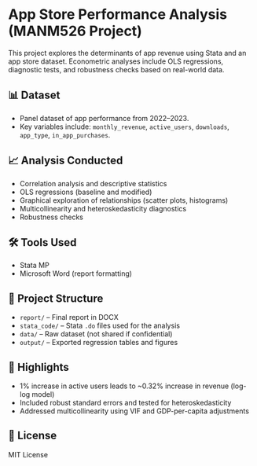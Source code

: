 # App Store Performance Analysis (MANM526 Project)

This project explores the determinants of app revenue using Stata and an app store dataset. Econometric analyses include OLS regressions, diagnostic tests, and robustness checks based on real-world data.

## 📊 Dataset

- Panel dataset of app performance from 2022–2023.
- Key variables include: `monthly_revenue`, `active_users`, `downloads`, `app_type`, `in_app_purchases`.

## 📈 Analysis Conducted

- Correlation analysis and descriptive statistics
- OLS regressions (baseline and modified)
- Graphical exploration of relationships (scatter plots, histograms)
- Multicollinearity and heteroskedasticity diagnostics
- Robustness checks

## 🛠 Tools Used

- Stata MP
- Microsoft Word (report formatting)

## 📂 Project Structure

- `report/` – Final report in DOCX
- `stata_code/` – Stata `.do` files used for the analysis
- `data/` – Raw dataset (not shared if confidential)
- `output/` – Exported regression tables and figures

## 📌 Highlights

- 1% increase in active users leads to ~0.32% increase in revenue (log-log model)
- Included robust standard errors and tested for heteroskedasticity
- Addressed multicollinearity using VIF and GDP-per-capita adjustments

## 📝 License

MIT License